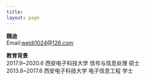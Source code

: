 ```yaml
---
title: 
layout: page
---
```


**魏迪**    
Email:weidi1024@126.com

**教育背景**    
2017.9~2020.6 西安电子科技大学 信号与信息处理  硕士    
2013.8~2017.6 西安电子科技大学 电子信息工程    学士

